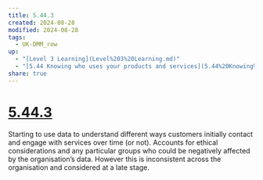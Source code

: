 ```yaml
---
title: 5.44.3
created: 2024-08-28
modified: 2024-08-28
tags:
  - UK-DMM_row
up:
  - "[Level 3 Learning](Level%203%20Learning.md)"
  - "[5.44 Knowing who uses your products and services](5.44%20Knowing%20who%20uses%20your%20products%20and%20services.md)"
share: true
---
```

# [5.44.3](5.44.3.md)

Starting to use data to understand different ways customers initially contact and engage with services over time (or not). Accounts for ethical considerations and any particular groups who could be negatively affected by the organisation’s data. However this is inconsistent across the organisation and considered at a late stage.
